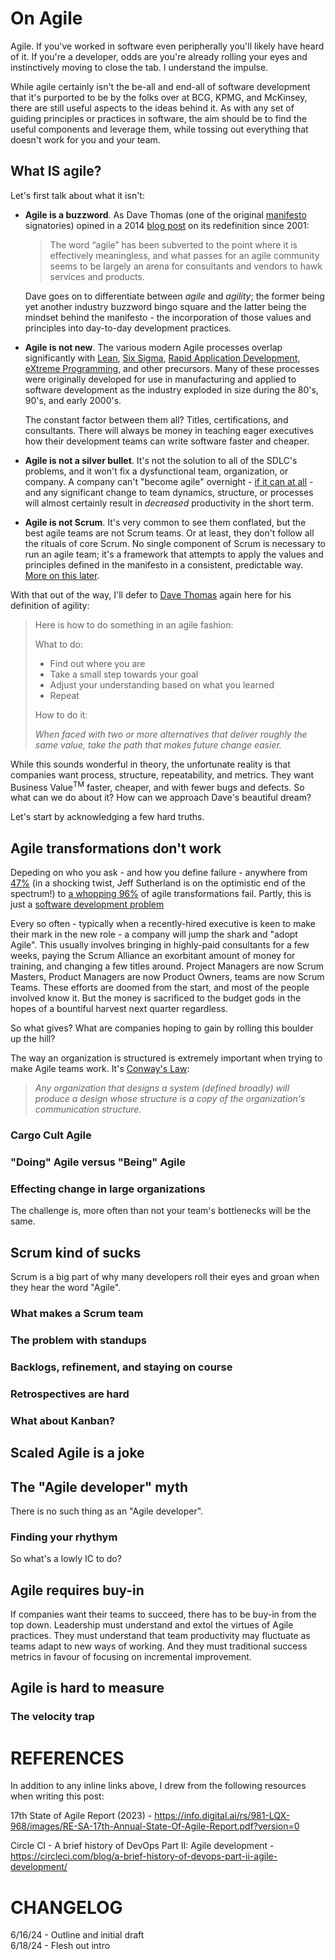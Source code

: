 # On Agile  

Agile. If you've worked in software even peripherally you'll likely have heard of it. If you're a developer, odds are you're already rolling your eyes and instinctively moving to close the tab. I understand the impulse.  

While agile certainly isn't the be-all and end-all of software development that it's purported to be by the folks over at BCG, KPMG, and McKinsey, there are still useful aspects to the ideas behind it. As with any set of guiding principles or practices in software, the aim should be to find the useful components and leverage them, while tossing out everything that doesn't work for you and your team.  

## What **IS** agile?  

Let's first talk about what it isn't:  

* **Agile is a buzzword**. As Dave Thomas (one of the original [manifesto](https://agilemanifesto.org/) signatories) opined in a 2014 [blog post](https://pragdave.me/thoughts/active/2014-03-04-time-to-kill-agile.html) on its redefinition since 2001:  

    > The word “agile” has been subverted to the point where it is effectively meaningless, and what passes for an agile community seems to be largely an arena for consultants and vendors to hawk services and products.  

    Dave goes on to differentiate between *agile* and *agility*; the former being yet another industry buzzword bingo square and the latter being the mindset behind the manifesto - the incorporation of those values and principles into day-to-day development practices.  

* **Agile is not new**. The various modern Agile processes overlap significantly with [Lean](https://en.wikipedia.org/wiki/Lean_software_development), [Six Sigma](https://6sigma.com/what-is-six-sigma/), [Rapid Application Development](https://ebgconsulting.com/Pubs/Articles/RAD_Realities_Beyond_the_Hype_Gottesdiener.pdf), [eXtreme Programming](http://www.extremeprogramming.org/), and other precursors. Many of these processes were originally developed for use in manufacturing and applied to software development as the industry exploded in size during the 80's, 90's, and early 2000's. 

    The constant factor between them all? Titles, certifications, and consultants. There will always be money in teaching eager executives how their development teams can write software faster and cheaper.  

* **Agile is not a silver bullet**. It's not the solution to all of the SDLC's problems, and it won't fix a dysfunctional team, organization, or company. A company can't "become agile" overnight - [if it can at all](#agile-transitions-dont-work) - and any significant change to team dynamics, structure, or processes will almost certainly result in *decreased* productivity in the short term.  

* **Agile is not Scrum**. It's very common to see them conflated, but the best agile teams are not Scrum teams. Or at least, they don't follow all the rituals of core Scrum. No single component of Scrum is necessary to run an agile team; it's a framework that attempts to apply the values and principles defined in the manifesto in a consistent, predictable way. [More on this later](#scrum-kind-of-sucks).  

With that out of the way, I'll defer to [Dave Thomas](https://pragdave.me/thoughts/active/2014-03-04-time-to-kill-agile.html#back-to-the-basics) again here for his definition of agility:

> Here is how to do something in an agile fashion:
>
> What to do:
>
> * Find out where you are
> * Take a small step towards your goal
> * Adjust your understanding based on what you learned
> * Repeat
>
> How to do it:
>
> *When faced with two or more alternatives that deliver roughly the same value, take the path that makes future change easier.*

While this sounds wonderful in theory, the unfortunate reality is that companies want process, structure, repeatability, and metrics. They want Business Value<sup>TM</sup> faster, cheaper, and with fewer bugs and defects. So what can we do about it? How can we approach Dave's beautiful dream?  

Let's start by acknowledging a few hard truths.  


## Agile transformations don't work  

Depeding on who you ask - and how you define failure - anywhere from [47%](https://scruminc.wpenginepowered.com/wp-content/uploads/2020/08/Why-47-of-Agile-Transformations-Fail.pdf) (in a shocking twist, Jeff Sutherland is on the optimistic end of the spectrum!) to [a whopping 96%](https://www.netsolutions.com/insights/how-to-prevent-agile-transformation-failure/) of agile transformations fail. Partly, this is just a [software development problem]()  

Every so often - typically when a recently-hired executive is keen to make their mark in the new role - a company will jump the shark and "adopt Agile". This usually involves bringing in highly-paid consultants for a few weeks, paying the Scrum Alliance an exorbitant amount of money for training, and changing a few titles around. Project Managers are now Scrum Masters, Product Managers are now Product Owners, teams are now Scrum Teams. These efforts are doomed from the start, and most of the people involved know it. But the money is sacrificed to the budget gods in the hopes of a bountiful harvest next quarter regardless.  

So what gives? What are companies hoping to gain by rolling this boulder up the hill?  




The way an organization is structured is extremely important when trying to make Agile teams work. It's [Conway's Law](https://www.melconway.com/Home/Conways_Law.html):  

> *Any organization that designs a system (defined broadly) will produce a design whose structure is a copy of the organization's communication structure.*  


### Cargo Cult Agile  


### "Doing" Agile versus "Being" Agile  


### Effecting change in large organizations  

The challenge is, more often than not your team's bottlenecks will be the same.  

## Scrum kind of sucks  

Scrum is a big part of why many developers roll their eyes and groan when they hear the word "Agile".  

### What makes a Scrum team  

### The problem with standups  

### Backlogs, refinement, and staying on course  

### Retrospectives are hard  

### What about Kanban?  

<!-- Talk about the Phoenix Project? -->

<!-- Read up on Vanguard's journey from Scrum to Kanban -->


## Scaled Agile is a joke  


## The "Agile developer" myth  

There is no such thing as an "Agile developer".  

### Finding your rhythym  

So what's a lowly IC to do?  


## Agile requires buy-in  

If companies want their teams to succeed, there has to be buy-in from the top down. Leadership must understand and extol the virtues of Agile practices. They must understand that team productivity may fluctuate as teams adapt to new ways of working. And they must traditional success metrics in favour of focusing on incremental improvement.  


## Agile is hard to measure  

### The velocity trap  

# REFERENCES

In addition to any inline links above, I drew from the following resources when writing this post:  

17th State of Agile Report (2023) - https://info.digital.ai/rs/981-LQX-968/images/RE-SA-17th-Annual-State-Of-Agile-Report.pdf?version=0

Circle CI - A brief history of DevOps Part II: Agile development - https://circleci.com/blog/a-brief-history-of-devops-part-ii-agile-development/

# CHANGELOG

6/16/24 - Outline and initial draft  
6/18/24 - Flesh out intro  
